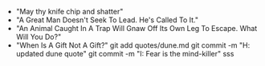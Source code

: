 - "May thy knife chip and shatter"
- "A Great Man Doesn't Seek To Lead. He's Called To It."
- "An Animal Caught In A Trap Will Gnaw Off Its Own Leg To Escape. What Will You Do?"
- "When Is A Gift Not A Gift?"
git add quotes/dune.md
git commit -m "H: updated dune quote"
git commit -m "I: Fear is the mind-killer" sss
